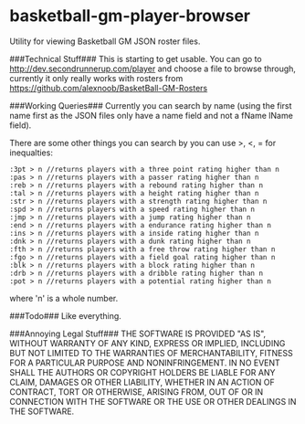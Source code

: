 # basketball-gm-player-browser
Utility for viewing Basketball GM JSON roster files.

###Technical Stuff###
This is starting to get usable.  You can go to http://dev.secondrunnerup.com/player and choose a file to browse through, currently it only really works with rosters from https://github.com/alexnoob/BasketBall-GM-Rosters

###Working Queries###
Currently you can search by name (using the first name first as the JSON files only have a name field and not a fName lName field).

There are some other things you can search by you can use >, <, = for inequalties:

    :3pt > n //returns players with a three point rating higher than n
    :pas > n //returns players with a passer rating higher than n
    :reb > n //returns players with a rebound rating higher than n
    :tal > n //returns players with a height rating higher than n
    :str > n //returns players with a strength rating higher than n
    :spd > n //returns players with a speed rating higher than n
    :jmp > n //returns players with a jump rating higher than n
    :end > n //returns players with a endurance rating higher than n
    :ins > n //returns players with a inside rating higher than n
    :dnk > n //returns players with a dunk rating higher than n
    :fth > n //returns players with a free throw rating higher than n
    :fgo > n //returns players with a field goal rating higher than n
    :blk > n //returns players with a block rating higher than n
    :drb > n //returns players with a dribble rating higher than n
    :pot > n //returns players with a potential rating higher than n

where 'n' is a whole number.

###Todo###
Like everything.

###Annoying Legal Stuff###
THE SOFTWARE IS PROVIDED "AS IS", WITHOUT WARRANTY OF ANY KIND, EXPRESS OR
IMPLIED, INCLUDING BUT NOT LIMITED TO THE WARRANTIES OF MERCHANTABILITY,
FITNESS FOR A PARTICULAR PURPOSE AND NONINFRINGEMENT. IN NO EVENT SHALL THE
AUTHORS OR COPYRIGHT HOLDERS BE LIABLE FOR ANY CLAIM, DAMAGES OR OTHER
LIABILITY, WHETHER IN AN ACTION OF CONTRACT, TORT OR OTHERWISE, ARISING FROM,
OUT OF OR IN CONNECTION WITH THE SOFTWARE OR THE USE OR OTHER DEALINGS IN
THE SOFTWARE.
